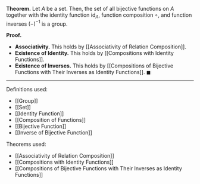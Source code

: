 **Theorem.** Let $A$ be a set. Then, the set of all bijective functions on $A$ together with the identity function $\text{id}_{A}$, function composition $\circ$, and function inverses $(-)^{-1}$ is a group.

**Proof.**
- **Associativity.** This holds by [[Associativity of Relation Composition]].
- **Existence of Identity.** This holds by [[Compositions with Identity Functions]].
- **Existence of Inverses.** This holds by [[Compositions of Bijective Functions with Their Inverses as Identity Functions]]. $\blacksquare$

***
Definitions used:
- [[Group]]
- [[Set]]
- [[Identity Function]]
- [[Composition of Functions]]
- [[Bijective Function]]
- [[Inverse of Bijective Function]]

Theorems used:
- [[Associativity of Relation Composition]]
- [[Compositions with Identity Functions]]
- [[Compositions of Bijective Functions with Their Inverses as Identity Functions]]
